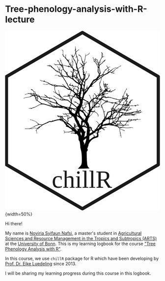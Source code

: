# Tree-phenology-analysis-with-R-lecture

![**`chillR` package**](chillR.png){width=50%}

Hi there! 

My name is [Noviria Syifaun Nafsi](https://www.linkedin.com/in/noviria-syifaun-nafsi), a master's student in [Agricultural Sciences and Resource Management in the Tropics and Subtropics (ARTS)](https://www.arts.uni-bonn.de/) at the [University of Bonn](https://www.uni-bonn.de/en). This is my learning logbook for the course ["Tree Phenology Analysis with R"](https://hortibonn.github.io/Tree-Phenology/). 

In this course, we use `chillR` package for R which have been developing by [Prof. Dr. Eike Luedeling](https://inresgb-lehre.iaas.uni-bonn.de/author/prof.-dr.-eike-luedeling/) since 2013.

I will be sharing my learning progress during this course in this logbook.
